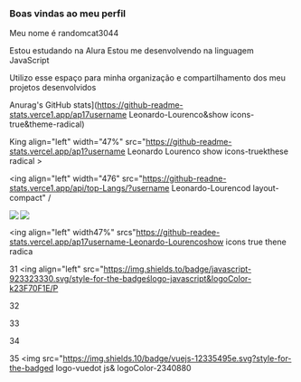 ### Boas vindas ao meu perfil

Meu nome é randomcat3044

Estou estudando na Alura
Estou me desenvolvendo na linguagem JavaScript

Utilizo esse espaço para minha organização e compartilhamento dos meu projetos desenvolvidos

Anurag's GitHub stats](https://github-readme-stats.verce1.app/ap17username Leonardo-Lourenco&show icons-true&theme-radical)

King align="left" width="47%" src="https://github-readme-stats.vercel.app/ap1?username Leonardo Lourenco show icons-truekthese radical >

<ing align="left" width="476" src="https://github-readne-stats.verce1.app/api/top-Langs/?username Leonardo-Lourencod layout-compact" /

<img align="left" src="https://img.shields.io/badge/Javascript-123323330.svg/style-for-the-badge&logo-Javascript&logoColor #F70FSE"/>

<ing align="left" src="https://img.shields.io/badge/node.js-6DAS5F7style-for-the-badge&logo-node.js4logoColorwhite"/>

<img src="https://img.shields.10/badge/vuejs-K2335495e.svg?style=for-the-badge&logo-vuedot js& logoColor-234FC880" />

<ing align="left" width47%" srcs"https://github-readee-stats.vercel.app/ap17username-Leonardo-Lourencoshow icons true thene radica

<ing align="left" width="476" src="https://github-readme-stats.vercel.app/api/top-Langs/7username Leonardo-Lourenco Layout compact" />

31 <ing align="left" src="https://img.shields.to/badge/javascript-923323330.svg/style-for-the-badgeślogo-javascript&logoColor-k23F70F1E/P

32

33 <ing align="left" src="https://img.shields.io/badge/node.js-60A5SF?style-for-the-badge&logo-node.js&logoColor white" />

34

35 <img src="https://img.shields.10/badge/vuejs-12335495e.svg?style-for-the-badged logo-vuedot js& logoColor-2340880


